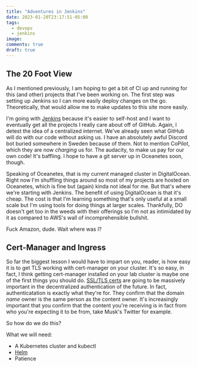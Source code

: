 ```yaml
---
title: "Adventures in Jenkins"
date: 2023-01-20T23:17:51-05:00
tags:
  - devops
  - jenkins
image:
comments: true
draft: true
---
```


## The 20 Foot View

As I mentioned previously, I am hoping to get a bit of CI up and running for this (and other) projects that I've been working on. The first step was setting up Jenkins so I can more easily deploy changes on the go. Theoretically, that would allow me to make updates to this site more easily.

I'm going with [Jenkins](https://www.jenkins.io/) because it's easier to self-host and I want to eventually get all  the projects I really care about off of GitHub. Again, I detest the idea of a centralized internet. We've already seen what GitHub will do with our code without asking us. I have an absolutely awful Discord bot buried somewhere in Sweden because of them. Not to mention CoPilot, which they are now *charging* us for. The audacity, to make us pay for our own code! It's baffling. I hope to have a git server up in Oceanetes soon, though.

Speaking of Oceanetes, that is my current managed cluster in DigitalOcean. Right now I'm shuffling things around so most of my projects are hosted on Oceanetes, which is fine but (again) kinda not ideal for me. But that's where we're starting with Jenkins. The benefit of using DigitalOcean is that it's cheap. The cost is that I'm learning something that's only useful at a small scale but I'm using tools for doing things at larger scales. Thankfully, DO doesn't get too in the weeds with their offerings so I'm not as intimidated by it as compared to AWS's wall of incomprehensible bullshit. 

Fuck Amazon, dude. Wait where was I?

## Cert-Manager and Ingress

So far the biggest lesson I would have to impart on you, reader, is how easy it is to get TLS working with cert-manager on your cluster. It's so easy, in fact, I think getting cert-manager installed on your lab cluster is maybe one of the first things you should do. [SSL/TLS certs](https://www.linuxjournal.com/content/how-secure-your-website-openssl-and-ssl-certificates) are going to be massively important in the decentralized authentication of the future. In fact, authenticatation is exactly what they're for. They confirm that the domain *name* owner is the same person as the content owner. It's increasingly important that you confirm that the content you're receiving is in fact from who you're expecting it to be from, take Musk's Twitter for example.

So how do we do this?

What we will need:
- A Kubernetes cluster and kubectl
- [Helm](https://helm.sh/docs/intro/install/)
- Patience

